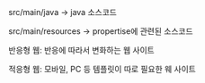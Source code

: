 src/main/java  ->  java 소스코드

src/main/resources  ->  propertise에 관련된 소스코드


반응형 웹: 반응에 따라서 변화하는 웹 사이트

적응형 웹: 모바일, PC 등 템플릿이 따로 필요한 웨 사이트
